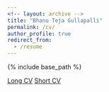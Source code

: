 ```yaml
---
<!-- layout: archive -->
title: "Bhanu Teja Gullapalli"
permalink: /cv/
author_profile: true
redirect_from:
  - /resume
---
```


{% include base_path %}

[Long CV](https://bhanutejagullapalli.github.io/files/cv_long.pdf)
[Short CV](https://bhanutejagullapalli.github.io/files/cv_short.pdf)



<!-- <embed src="http://caozhangjie.github.io/files/caozhangjie_cv.pdf" width="650" height="1800" type='application/pdf'> -->
